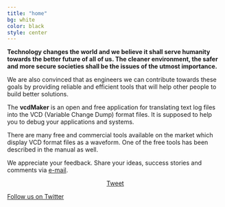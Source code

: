 ```yaml
---
title: "home"
bg: white
color: black
style: center
---
```


**Technology changes the world and we believe it shall serve humanity towards the better future of all of us. The cleaner environment, the safer and more secure societies shall be the issues of the utmost importance.**

We are also convinced that as engineers we can contribute towards these goals by providing reliable and efficient tools that will help other people to build better solutions.

The **vcdMaker** is an open and free application for translating text log files into the VCD (Variable Change Dump) format files. It is supposed to help you to debug your applications and systems.

There are many free and commercial tools available on the market which display VCD format files as a waveform. One of the free tools has been described in the manual as well.

We appreciate your feedback. Share your ideas, success stories and comments via <a href="mailto:vcdmaker@mail.com">e-mail</a>.

<center>
<script src="//platform.linkedin.com/in.js" type="text/javascript"> lang: en_US</script>
<script type="IN/Share" data-url="vcdmaker.org" data-counter="right"></script>     

<a href="https://twitter.com/share" class="twitter-share-button" data-url="http://vcdmaker.org" data-via="vcdMaker">Tweet</a>
<script>!function(d,s,id){var js,fjs=d.getElementsByTagName(s)[0],p=/^http:/.test(d.location)?'http':'https';if(!d.getElementById(id)){js=d.createElement(s);js.id=id;js.src=p+'://platform.twitter.com/widgets.js';fjs.parentNode.insertBefore(js,fjs);}}(document, 'script', 'twitter-wjs');</script>
</center>

<span id="forkongithub">
  <a href="https://twitter.com/vcdMaker" class="bg-blue">
    Follow us on Twitter
  </a>
</span>
